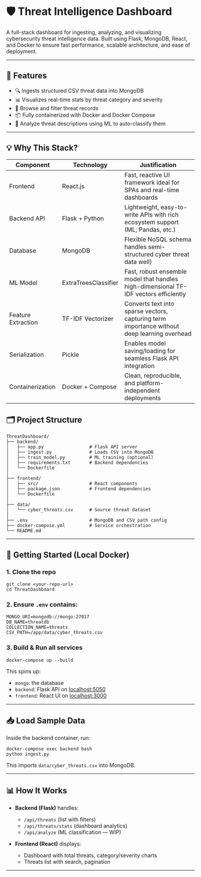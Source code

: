 # 🛡️ Threat Intelligence Dashboard

A full-stack dashboard for ingesting, analyzing, and visualizing cybersecurity threat intelligence data. Built using Flask, MongoDB, React, and Docker to ensure fast performance, scalable architecture, and ease of deployment.

---

## 📌 Features

- 🔍 Ingests structured CSV threat data into MongoDB
- 📊 Visualizes real-time stats by threat category and severity
- 📂 Browse and filter threat records
- 📦 Fully containerized with Docker and Docker Compose
- 🧠 Analyze threat descriptions using ML to auto-classify them

---

## 💡 Why This Stack?

| Component          | Technology           |Justification                                                                
|--------------------|----------------------|------------------------------------------------------------------------|
| Frontend           | React.js             | Fast, reactive UI framework ideal for SPAs and real-time dashboards 
| Backend API        | Flask + Python       | Lightweight, easy-to-write APIs with rich ecosystem support (ML, Pandas, etc.)
| Database           | MongoDB              | Flexible NoSQL schema handles semi-structured cyber threat data well)
| ML Model           | ExtraTreesClassifier | Fast, robust ensemble model that handles high-dimensional TF-IDF vectors efficiently
| Feature Extraction | TF-IDF Vectorizer    | Converts text into sparse vectors, capturing term importance without deep learning overhead   
| Serialization      | Pickle               | Enables model saving/loading for seamless Flask API integration                              
| Containerization   | Docker + Compose     | Clean, reproducible, and platform-independent deployments


## 🗂️ Project Structure

```
ThreatDashboard/
├── backend/
│   ├── app.py                 # Flask API server
│   ├── ingest.py              # Loads CSV into MongoDB
│   ├── train_model.py         # ML training (optional)
│   ├── requirements.txt       # Backend dependencies
│   └── Dockerfile
│
├── frontend/
│   ├── src/                   # React components
│   ├── package.json           # Frontend dependencies
│   └── Dockerfile
│
├── data/
│   └── cyber_threats.csv      # Source threat dataset
│
├── .env                       # MongoDB and CSV path config
├── docker-compose.yml         # Service orchestration
└── README.md
```

---

## 🚀 Getting Started (Local Docker)

### 1. Clone the repo

```
git clone <your-repo-url>
cd ThreatDashboard
```

### 2. Ensure `.env` contains:

```
MONGO_URI=mongodb://mongo:27017
DB_NAME=threatdb
COLLECTION_NAME=threats
CSV_PATH=/app/data/cyber_threats.csv
```

### 3. Build & Run all services

```
docker-compose up --build
```

This spins up:
- `mongo`: the database
- `backend`: Flask API on [localhost:5050](http://localhost:5050)
- `frontend`: React UI on [localhost:3000](http://localhost:3000)

---

## 📥 Load Sample Data

Inside the backend container, run:

```
docker-compose exec backend bash
python ingest.py
```

This imports `data/cyber_threats.csv` into MongoDB.

---

## 📊 How It Works

- **Backend (Flask)** handles:
  - `/api/threats` (list with filters)
  - `/api/threats/stats` (dashboard analytics)
  - `/api/analyze` (ML classification — WIP)

- **Frontend (React)** displays:
  - Dashboard with total threats, category/severity charts
  - Threats list with search, pagination

---

